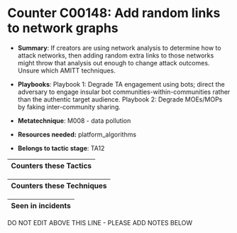 # Counter C00148: Add random links to network graphs

* **Summary**: If creators are using network analysis to determine how to attack networks, then adding random extra links to those networks might throw that analysis out enough to change attack outcomes.  Unsure which AMITT techniques.

* **Playbooks**: Playbook 1: Degrade TA engagement using bots; direct the adversary to engage insular bot communities-within-communities rather than the authentic target audience.
Playbook 2: Degrade MOEs/MOPs by faking inter-community sharing.

* **Metatechnique**: M008 - data pollution

* **Resources needed:** platform_algorithms

* **Belongs to tactic stage**: TA12


| Counters these Tactics |
| ---------------------- |



| Counters these Techniques |
| ------------------------- |



| Seen in incidents |
| ----------------- |


DO NOT EDIT ABOVE THIS LINE - PLEASE ADD NOTES BELOW